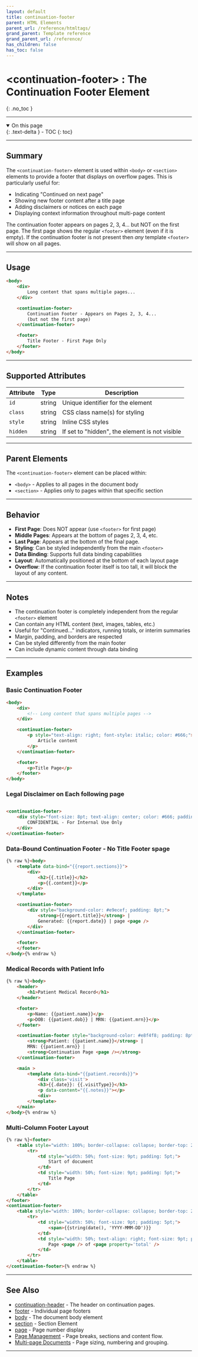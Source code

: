 ```yaml
---
layout: default
title: continuation-footer
parent: HTML Elements
parent_url: /reference/htmltags/
grand_parent: Template reference
grand_parent_url: /reference/
has_children: false
has_toc: false
---
```


# &lt;continuation-footer&gt; : The Continuation Footer Element
{: .no_toc }

---

<details open class='top-toc' markdown="block">
  <summary>
    On this page
  </summary>
  {: .text-delta }
- TOC
{: toc}
</details>

---

## Summary

The `<continuation-footer>` element is used within `<body>` or `<section>` elements to provide a footer that displays on overflow pages. This is particularly useful for:
- Indicating "Continued on next page"
- Showing new footer content after a title page
- Adding disclaimers or notices on each page
- Displaying context information throughout multi-page content

The continuation footer appears on pages 2, 3, 4... but NOT on the first page. The first page shows the regular `<footer>` element (even if it is empty).
If the continuation footer is not present then *any* template `<footer>` will show on all pages.

---

## Usage

```html
<body>
    <div>
        Long content that spans multiple pages...
    </div>

    <continuation-footer>
        Continuation Footer - Appears on Pages 2, 3, 4...
        (but not the first page)
    </continuation-footer>

    <footer>
        Title Footer - First Page Only
    </footer>
</body>
```

---

## Supported Attributes

| Attribute | Type | Description |
|-----------|------|-------------|
| `id` | string | Unique identifier for the element |
| `class` | string | CSS class name(s) for styling |
| `style` | string | Inline CSS styles |
| `hidden` | string | If set to "hidden", the element is not visible |

---

## Parent Elements

The `<continuation-footer>` element can be placed within:
- `<body>` - Applies to all pages in the document body
- `<section>` - Applies only to pages within that specific section

---

## Behavior

- **First Page**: Does NOT appear (use `<footer>` for first page)
- **Middle Pages**: Appears at the bottom of pages 2, 3, 4, etc.
- **Last Page**:  Appears at the bottom of the final page.
- **Styling**: Can be styled independently from the main `<footer>`
- **Data Binding**: Supports full data binding capabilities
- **Layout**: Automatically positioned at the bottom of each layout page
- **Overflow**: If the continuation footer itself is too tall, it will block the layout of any content.

---

## Notes

- The continuation footer is completely independent from the regular `<footer>` element
- Can contain any HTML content (text, images, tables, etc.)
- Useful for "Continued..." indicators, running totals, or interim summaries
- Margin, padding, and borders are respected
- Can be styled differently from the main footer
- Can include dynamic content through data binding

---

## Examples

### Basic Continuation Footer

```html
<body>
    <div>
        <!-- Long content that spans multiple pages -->
    </div>

    <continuation-footer>
        <p style="text-align: right; font-style: italic; color: #666;">
            Article content
        </p>
    </continuation-footer>

    <footer>
        <p>Title Page</p>
    </footer>
</body>
```


### Legal Disclaimer on Each following page

```html

<continuation-footer>
    <div style="font-size: 8pt; text-align: center; color: #666; padding: 5pt; border-top: 1pt solid #ccc;">
        CONFIDENTIAL - For Internal Use Only
    </div>
</continuation-footer>

```

### Data-Bound Continuation Footer - No Title Footer spage

```html
{% raw %}<body>
    <template data-bind="{{report.sections}}">
        <div>
            <h2>{{.title}}</h2>
            <p>{{.content}}</p>
        </div>
    </template>

    <continuation-footer>
        <div style="background-color: #e9ecef; padding: 8pt;">
            <strong>{{report.title}}</strong> |
            Generated: {{report.date}} | page <page /> 
        </div>
    </continuation-footer>

    <footer>
    </footer>
</body>{% endraw %}
```

### Medical Records with Patient Info

```html
{% raw %}<body>
    <header>
        <h1>Patient Medical Record</h1>
    </header>

    <footer>
        <p>Name: {{patient.name}}</p>
        <p>DOB: {{patient.dob}} | MRN: {{patient.mrn}}</p>
    </footer>

    <continuation-footer style="background-color: #e8f4f8; padding: 8pt;">
        <strong>Patient: {{patient.name}}</strong> |
        MRN: {{patient.mrn}} |
        <strong>Continuation Page <page /></strong>
    </continuation-footer>

    <main >
        <template data-bind="{{patient.records}}">
            <div class='visit'>
            <h3>{{.date}}: {{.visitType}}</h3>
            <p data-content="{{.notes}}"></p>
            <div>
        </template>
    </main>
</body>{% endraw %}
```


### Multi-Column Footer Layout

```html
{% raw %}<footer>
    <table style="width: 100%; border-collapse: collapse; border-top: 2pt solid #333;">
        <tr>
            <td style="width: 50%; font-size: 9pt; padding: 5pt;">
                Start of document
            </td>
            <td style="width: 50%; font-size: 9pt; padding: 5pt;">
                Title Page
            </td>
        </tr>
    </table>
</footer>
<continuation-footer>
    <table style="width: 100%; border-collapse: collapse; border-top: 2pt solid #333;">
        <tr>
            <td style="width: 50%; font-size: 9pt; padding: 5pt;">
                <span>{{string(date(), 'YYYY-MMM-DD')}}
            </td>
            <td style="width: 50%; text-align: right; font-size: 9pt; padding: 5pt;">
                Page <page /> of <page property='total' />
            </td>
        </tr>
    </table>
</continuation-footer>{% endraw %}
```

---

## See Also

- [continuation-header](html_continuation-header_element) - The header on continuation pages.
- [footer](html_footer_element) - Individual page footers
- [body](html_body_element) - The document body element
- [section](html_section_element) - Section Element
- [page](html_page_element) - Page number display
- [Page Management](learning/styles/page_layout) - Page breaks, sections and content flow.
- [Multi-page Documents](/learning/styles/page_sizes) - Page sizing, numbering and grouping.

---
